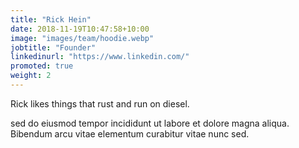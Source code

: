 ```yaml
---
title: "Rick Hein"
date: 2018-11-19T10:47:58+10:00
image: "images/team/hoodie.webp"
jobtitle: "Founder"
linkedinurl: "https://www.linkedin.com/"
promoted: true
weight: 2
---
```


Rick likes things that rust and run on diesel.
<!--more-->

sed do eiusmod tempor incididunt ut labore et dolore magna aliqua. Bibendum arcu vitae elementum curabitur vitae nunc sed. 
